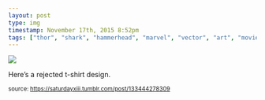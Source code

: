 ```yaml
---
layout: post
type: img
timestamp: November 17th, 2015 8:52pm
tags: ["thor", "shark", "hammerhead", "marvel", "vector", "art", "movie", "comic"]
---
```

<img src="https://saturdayxiii.github.io/media/133444278309.png"/>

Here’s a rejected t-shirt design.
 
  
<small>source: https://saturdayxiii.tumblr.com/post/133444278309</small>